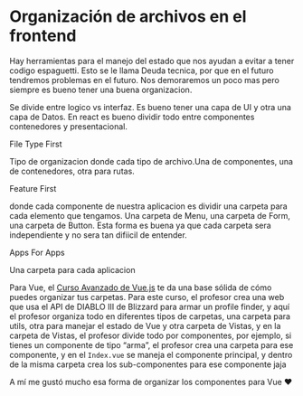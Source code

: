 # Organización de archivos en el frontend

Hay herramientas para el manejo del estado que nos ayudan a evitar a tener codigo espaguetti. Esto se le llama Deuda tecnica, por que en el futuro tendremos problemas en el futuro. Nos demoraremos un poco mas pero siempre es bueno tener una buena organizacion.

Se divide entre logico vs interfaz. Es bueno tener una capa de UI y otra una capa de Datos. En react es bueno dividir todo entre componentes contenedores y presentacional.

File Type First

Tipo de organizacion donde cada tipo de archivo.Una de componentes, una de contenedores, otra para rutas.

Feature First

donde cada componente de nuestra aplicacion es dividir una carpeta para cada elemento que tengamos. Una carpeta de Menu, una carpeta de Form, una carpeta de Button. Esta forma es buena ya que cada carpeta sera independiente y no sera tan difiicil de entender.

Apps For Apps

Una carpeta para cada aplicacion

Para Vue, el [Curso Avanzado de Vue.js](https://platzi.com/clases/avanzado-vue/) te da una base sólida de cómo puedes organizar tus carpetas. Para este curso, el profesor crea una web que usa el API de DIABLO III de Blizzard para armar un profile finder, y aquí el profesor organiza todo en diferentes tipos de carpetas, una carpeta para utils, otra para manejar el estado de Vue y otra carpeta de Vistas, y en la carpeta de Vistas, el profesor divide todo por componentes, por ejemplo, si tienes un componente de tipo “arma”, el profesor crea una carpeta para ese componente, y en el `Index.vue` se maneja el componente principal, y dentro de la misma carpeta crea los sub-componentes para ese componente jaja

A mí me gustó mucho esa forma de organizar los componentes para Vue ❤️
